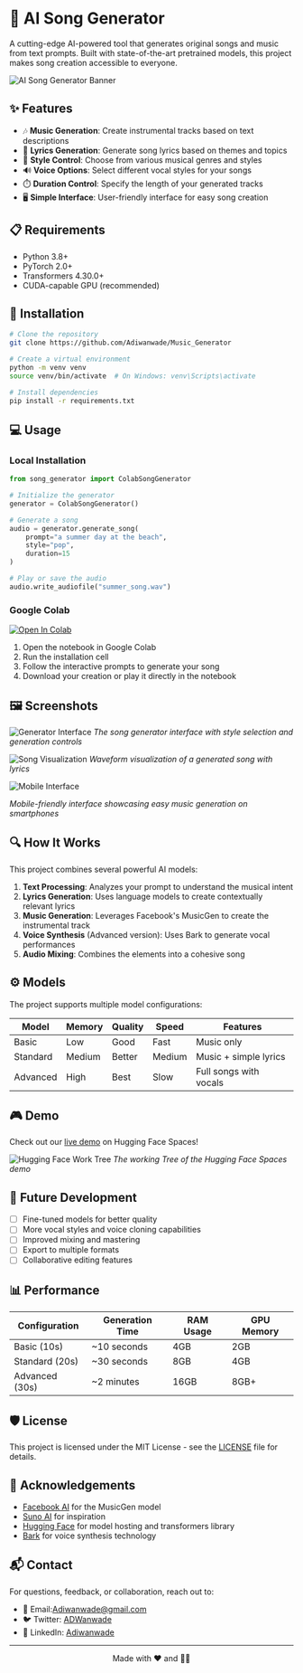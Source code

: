 # 🎵 AI Song Generator
A cutting-edge AI-powered tool that generates original songs and music from text prompts. Built with state-of-the-art pretrained models, this project makes song creation accessible to everyone.

![AI Song Generator Banner](./Screenshots/Screenshot%202025-03-03%20130023.png)

## ✨ Features

- 🎶 **Music Generation**: Create instrumental tracks based on text descriptions
- 🎤 **Lyrics Generation**: Generate song lyrics based on themes and topics
- 🎸 **Style Control**: Choose from various musical genres and styles
- 🔊 **Voice Options**: Select different vocal styles for your songs
- ⏱️ **Duration Control**: Specify the length of your generated tracks
- 🖥️ **Simple Interface**: User-friendly interface for easy song creation

## 📋 Requirements

- Python 3.8+
- PyTorch 2.0+
- Transformers 4.30.0+
- CUDA-capable GPU (recommended)

## 🚀 Installation

```bash
# Clone the repository
git clone https://github.com/Adiwanwade/Music_Generator

# Create a virtual environment
python -m venv venv
source venv/bin/activate  # On Windows: venv\Scripts\activate

# Install dependencies
pip install -r requirements.txt
```

## 💻 Usage

### Local Installation

```python
from song_generator import ColabSongGenerator

# Initialize the generator
generator = ColabSongGenerator()

# Generate a song
audio = generator.generate_song(
    prompt="a summer day at the beach",
    style="pop",
    duration=15
)

# Play or save the audio
audio.write_audiofile("summer_song.wav")
```

### Google Colab

[![Open In Colab](https://colab.research.google.com/assets/colab-badge.svg)](https://colab.research.google.com/github/yourusername/ai-song-generator/blob/main/notebooks/song_generator.ipynb)

1. Open the notebook in Google Colab
2. Run the installation cell
3. Follow the interactive prompts to generate your song
4. Download your creation or play it directly in the notebook

## 🖼️ Screenshots

![Generator Interface](./Screenshots/Screenshot%202025-03-03%20130023.png)
*The song generator interface with style selection and generation controls*

![Song Visualization](./Screenshots/Screenshot%202025-03-03%20125624.png)
*Waveform visualization of a generated song with lyrics*

![Mobile Interface](./Screenshots/Screenshot%202025-03-03%20153113.png)

*Mobile-friendly interface showcasing easy music generation on smartphones*

## 🔍 How It Works

This project combines several powerful AI models:

1. **Text Processing**: Analyzes your prompt to understand the musical intent
2. **Lyrics Generation**: Uses language models to create contextually relevant lyrics
3. **Music Generation**: Leverages Facebook's MusicGen to create the instrumental track
4. **Voice Synthesis** (Advanced version): Uses Bark to generate vocal performances
5. **Audio Mixing**: Combines the elements into a cohesive song

## ⚙️ Models

The project supports multiple model configurations:

| Model | Memory | Quality | Speed | Features |
|-------|--------|---------|-------|----------|
| Basic | Low    | Good    | Fast  | Music only |
| Standard | Medium | Better | Medium | Music + simple lyrics |
| Advanced | High | Best | Slow | Full songs with vocals |

## 🎮 Demo

Check out our [live demo](https://huggingface.co/spaces/Adiwanwade/AI_Music_Generator) on Hugging Face Spaces!

![Hugging Face Work Tree](./Screenshots/Screenshot%202025-03-03%20145013.png)
*The working Tree of the Hugging Face Spaces demo*

## 🔮 Future Development

- [ ] Fine-tuned models for better quality
- [ ] More vocal styles and voice cloning capabilities
- [ ] Improved mixing and mastering
- [ ] Export to multiple formats
- [ ] Collaborative editing features

## 📊 Performance

| Configuration | Generation Time | RAM Usage | GPU Memory |
|---------------|-----------------|-----------|------------|
| Basic (10s)   | ~10 seconds     | 4GB       | 2GB        |
| Standard (20s)| ~30 seconds     | 8GB       | 4GB        |
| Advanced (30s)| ~2 minutes      | 16GB      | 8GB+       |

## 🛡️ License

This project is licensed under the MIT License - see the [LICENSE](LICENSE) file for details.

## 🙏 Acknowledgements

- [Facebook AI](https://ai.facebook.com/) for the MusicGen model
- [Suno AI](https://suno.ai) for inspiration
- [Hugging Face](https://huggingface.co/) for model hosting and transformers library
- [Bark](https://github.com/suno-ai/bark) for voice synthesis technology

## 📬 Contact

For questions, feedback, or collaboration, reach out to:

- 📧 Email:[Adiwanwade@gmail.com](Adiwanwade@gmail.com)
- 🐦 Twitter: [ADWanwade](https://twitter.com/ADWanwade)
- 💼 LinkedIn: [Adiwanwade](https://linkedin.com/in/Adiwanwade)

---
<div align="center">

Made with ❤️ and 🚀✨



</div>